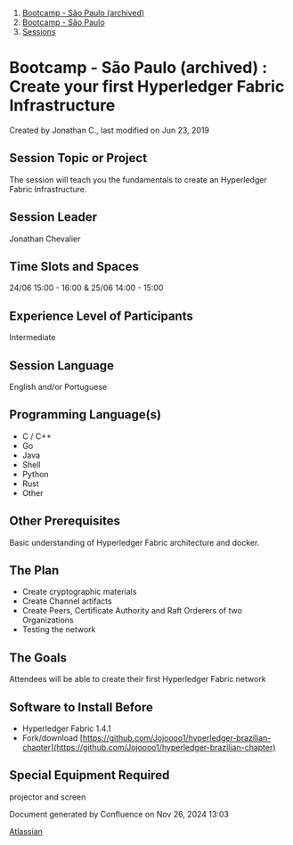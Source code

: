 1. [Bootcamp - São Paulo (archived)](index.html)
2. [Bootcamp - São Paulo](18874376.html)
3. [Sessions](Sessions_18874398.html)

# Bootcamp - São Paulo (archived) : Create your first Hyperledger Fabric Infrastructure

Created by Jonathan C., last modified on Jun 23, 2019

## Session Topic or Project

The session will teach you the fundamentals to create an Hyperledger Fabric Infrastructure.

## Session Leader

Jonathan Chevalier

## Time Slots and Spaces

24/06 15:00 - 16:00 &amp; 25/06 14:00 - 15:00

## Experience Level of Participants

Intermediate

## Session Language

English and/or Portuguese

## Programming Language(s)

- C / C++
- Go
- Java
- Shell
- Python
- Rust
- Other

## Other Prerequisites

Basic understanding of Hyperledger Fabric architecture and docker.

## The Plan

- Create cryptographic materials
- Create Channel artifacts
- Create Peers, Certificate Authority and Raft Orderers of two Organizations
- Testing the network

## The Goals

Attendees will be able to create their first Hyperledger Fabric network

## Software to Install Before

- Hyperledger Fabric 1.4.1
- Fork/download [https://github.com/Jojoooo1/hyperledger-brazilian-chapter](https://github.com/Jojoooo1/hyperledger-brazilian-chapter)

## Special Equipment Required

projector and screen

Document generated by Confluence on Nov 26, 2024 13:03

[Atlassian](http://www.atlassian.com/)

